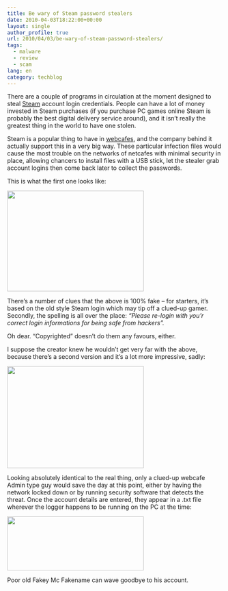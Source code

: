 ```yaml
---
title: Be wary of Steam password stealers
date: 2010-04-03T18:22:00+00:00
layout: single
author_profile: true
url: 2010/04/03/be-wary-of-steam-password-stealers/
tags:
  - malware
  - review
  - scam
lang: en
category: techblog
---
```

There are a couple of programs in circulation at the moment designed to steal <a href="http://en.wikipedia.org/wiki/Steam_%28content_delivery%29" target="_blank">Steam</a> account login credentials. People can have a lot of money invested in Steam purchases (if you purchase PC games online Steam is probably the best digital delivery service around), and it isn’t really the greatest thing in the world to have one stolen.

Steam is a popular thing to have in <a href="https://cafe.steampowered.com/" target="_blank">webcafes</a>, and the company behind it actually support this in a very big way. These particular infection files would cause the most trouble on the networks of netcafes with minimal security in place, allowing chancers to install files with a USB stick, let the stealer grab account logins then come back later to collect the passwords.

This is what the first one looks like:

<div>
  <a href="http://1.bp.blogspot.com/_vaUVXcmC3OI/S7d__PoP4GI/AAAAAAAABdo/UOOFbNONSRo/s1600-h/fkstm1.jpg" imageanchor="1"><img border="0" height="235" src="http://1.bp.blogspot.com/_vaUVXcmC3OI/S7d__PoP4GI/AAAAAAAABdo/UOOFbNONSRo/s320/fkstm1.jpg" width="320" /></a>
</div>

There’s a number of clues that the above is 100% fake – for starters, it’s based on the old style Steam login which may tip off a clued-up gamer. Secondly, the spelling is all over the place: _“Please re-login with you’r correct login informations for being safe from hackers”._

Oh dear. “Copyrighted” doesn’t do them any favours, either.

I suppose the creator knew he wouldn’t get very far with the above, because there’s a second version and it’s a lot more impressive, sadly:

<div>
  <a href="http://4.bp.blogspot.com/_vaUVXcmC3OI/S7eAAhmwp3I/AAAAAAAABds/ueAHtttG24I/s1600-h/fkstm2.jpg" imageanchor="1"><img border="0" height="238" src="http://4.bp.blogspot.com/_vaUVXcmC3OI/S7eAAhmwp3I/AAAAAAAABds/ueAHtttG24I/s320/fkstm2.jpg" width="320" /></a>
</div>

Looking absolutely identical to the real thing, only a clued-up webcafe Admin type guy would save the day at this point, either by having the network locked down or by running security software that detects the threat. Once the account details are entered, they appear in a .txt file wherever the logger happens to be running on the PC at the time:

<div>
  <a href="http://1.bp.blogspot.com/_vaUVXcmC3OI/S7eABp7II2I/AAAAAAAABdw/HrbdEmAHBRU/s1600-h/fkstm3.jpg" imageanchor="1"><img border="0" height="126" src="http://1.bp.blogspot.com/_vaUVXcmC3OI/S7eABp7II2I/AAAAAAAABdw/HrbdEmAHBRU/s320/fkstm3.jpg" width="320" /></a>
</div>

Poor old Fakey Mc Fakename can wave goodbye to his account.